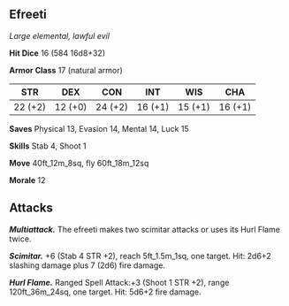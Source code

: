 ## Efreeti

*Large elemental, lawful evil*

**Hit Dice** 16 (584 16d8+32)

**Armor Class** 17 (natural armor)

| STR     | DEX     | CON     | INT     | WIS     | CHA     |
|---------|---------|---------|---------|---------|---------|
| 22 (+2) | 12 (+0) | 24 (+2) | 16 (+1) | 15 (+1) | 16 (+1) |

**Saves** Physical 13, Evasion 14, Mental 14, Luck 15

**Skills** Stab 4, Shoot 1

**Move** 40ft_12m_8sq, fly 60ft_18m_12sq

**Morale** 12

## Attacks

***Multiattack.*** The efreeti makes two scimitar attacks or uses its Hurl Flame twice.

***Scimitar.*** +6 (Stab 4 STR +2), reach 5ft_1.5m_1sq, one target. Hit: 2d6+2 slashing damage plus 7 (2d6) fire damage.

***Hurl Flame.*** Ranged Spell Attack:+3 (Shoot 1 STR +2), range 120ft_36m_24sq, one target. Hit: 5d6+2 fire damage.

